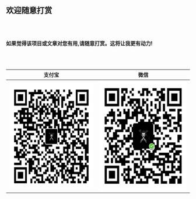 ## 欢迎随意打赏

<br>
<br>

**如果觉得该项目或文章对您有用,请随意打赏。这将让我更有动力!**

<br>
<br>

| <center>支付宝</center> | <center>微信</center> |
| :----: | :----: |
| <img alt="支付宝-打赏" src="../images/reward/alipay.jpg" width="290" height="290"> | <img alt="微信-打赏" src="../images/reward/wechat.jpg" width="300" height="300"> |

